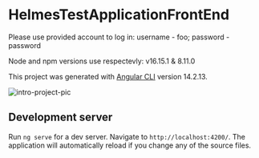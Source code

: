 # HelmesTestApplicationFrontEnd

Please use provided account to log in: username - foo; password - password

Node and npm versions use respectevly: v16.15.1 & 8.11.0        

This project was generated with [Angular CLI](https://github.com/angular/angular-cli) version 14.2.13.

![intro-project-pic](https://private-user-images.githubusercontent.com/105932495/312638672-706807c2-a86f-4458-97c6-684de5a56d1e.JPG?jwt=eyJhbGciOiJIUzI1NiIsInR5cCI6IkpXVCJ9.eyJpc3MiOiJnaXRodWIuY29tIiwiYXVkIjoicmF3LmdpdGh1YnVzZXJjb250ZW50LmNvbSIsImtleSI6ImtleTUiLCJleHAiOjE3MTAzNjg5NTgsIm5iZiI6MTcxMDM2ODY1OCwicGF0aCI6Ii8xMDU5MzI0OTUvMzEyNjM4NjcyLTcwNjgwN2MyLWE4NmYtNDQ1OC05N2M2LTY4NGRlNWE1NmQxZS5KUEc_WC1BbXotQWxnb3JpdGhtPUFXUzQtSE1BQy1TSEEyNTYmWC1BbXotQ3JlZGVudGlhbD1BS0lBVkNPRFlMU0E1M1BRSzRaQSUyRjIwMjQwMzEzJTJGdXMtZWFzdC0xJTJGczMlMkZhd3M0X3JlcXVlc3QmWC1BbXotRGF0ZT0yMDI0MDMxM1QyMjI0MThaJlgtQW16LUV4cGlyZXM9MzAwJlgtQW16LVNpZ25hdHVyZT03YjA1NTU0YWZmMzI1ZDNhNzY2NjRkNmI2OWZhMGY4MTZkYWRjODYzMDgzNjhlYTZmZDVhNmQ3YWMxYTQ1OTk2JlgtQW16LVNpZ25lZEhlYWRlcnM9aG9zdCZhY3Rvcl9pZD0wJmtleV9pZD0wJnJlcG9faWQ9MCJ9.-WQ0L1P3FPi0cEZI_n1GTrffrKcqvwJOWCrguI1hYvU)

## Development server

Run `ng serve` for a dev server. Navigate to `http://localhost:4200/`. The application will automatically reload if you change any of the source files.
